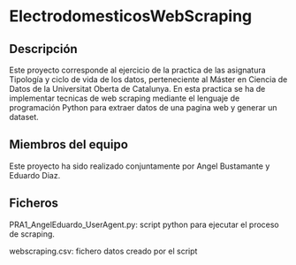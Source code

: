 # ElectrodomesticosWebScraping


## Descripción

Este proyecto corresponde al ejercicio de la practica de las asignatura Tipología y ciclo de vida de los datos, perteneciente al Máster en Ciencia de Datos de la Universitat Oberta de Catalunya. En esta practica se ha de implementar tecnicas de web scraping mediante el lenguaje de programación Python para extraer datos de una pagina web y generar un dataset.


## Miembros del equipo

Este proyecto ha sido realizado conjuntamente por Angel Bustamante y Eduardo Diaz.


## Ficheros

PRA1_AngelEduardo_UserAgent.py: script python para ejecutar el proceso de scraping.

webscraping.csv: fichero datos creado por el script
